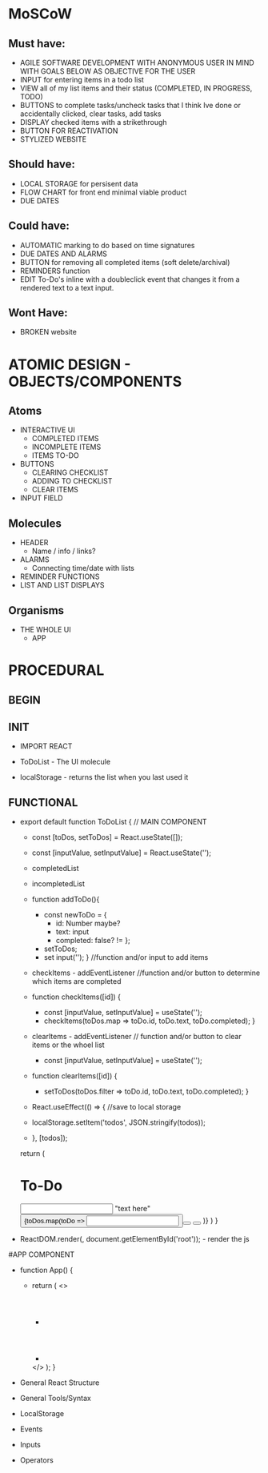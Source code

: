 # MoSCoW
## Must have:
- AGILE SOFTWARE DEVELOPMENT WITH ANONYMOUS USER IN MIND WITH GOALS BELOW AS OBJECTIVE FOR THE USER
- INPUT for entering items in a todo list
- VIEW all of my list items and their status (COMPLETED, IN PROGRESS, TODO)
- BUTTONS to complete tasks/uncheck tasks that I think Ive done or accidentally clicked, clear tasks, add tasks
- DISPLAY checked items with a strikethrough
- BUTTON FOR REACTIVATION
- STYLIZED WEBSITE


## Should have:
- LOCAL STORAGE for persisent data
- FLOW CHART for front end minimal viable product
- DUE DATES

## Could have:
- AUTOMATIC marking to do based on time signatures
- DUE DATES AND ALARMS 
- BUTTON for removing all completed items (soft delete/archival)
- REMINDERS function
- EDIT To-Do's inline with a doubleclick event that changes it from a rendered text to a text input.

## Wont Have: 
- BROKEN website

# ATOMIC DESIGN - OBJECTS/COMPONENTS
## Atoms
- INTERACTIVE UI
    - COMPLETED ITEMS
    - INCOMPLETE ITEMS
    - ITEMS TO-DO
- BUTTONS
    - CLEARING CHECKLIST
    - ADDING TO CHECKLIST
    - CLEAR ITEMS
- INPUT FIELD
## Molecules
- HEADER
    - Name / info / links?
- ALARMS
    - Connecting time/date with lists
- REMINDER FUNCTIONS
- LIST AND LIST DISPLAYS
## Organisms
- THE WHOLE UI 
    - APP

# PROCEDURAL
## BEGIN
## INIT
- IMPORT REACT

- ToDoList - The UI molecule

- localStorage - returns the list when you last used it

## FUNCTIONAL
- export default function ToDoList {                                    // MAIN COMPONENT
    - const [toDos, setToDos] = React.useState([]);
    - const [inputValue, setInputValue] = React.useState('');

    - completedList     

    - incompletedList

    - function addToDo(){
        - const newToDo = {
            - id: Number maybe?
            - text: input
            - completed: false? !=
        };
        - setToDos;
        - set input('');
    }                          //function and/or input to add items

    - checkItems - addEventListener             //function and/or button to determine which items are completed
    - function checkItems([id]) {
        - const [inputValue, setInputValue] = useState('');
        - checkItems(toDos.map => toDo.id, toDo.text, toDo.completed);
    }

    - clearItems - addEventListener              // function and/or button to clear items or the whoel list
        - const [inputValue, setInputValue] = useState('');

    - function clearItems([id]) {
        - setToDos(toDos.filter => toDo.id, toDo.text, toDo.completed);
    }

    - React.useEffect(() => {                       //save to local storage
    - localStorage.setItem('todos', JSON.stringify(todos));
    - }, [todos]);

    return (
        <div>
            <h1>To-Do</h1>
        </div>
        <input> 
            "text here"
            <button onClick=addToDo>
        </input>
        {toDos.map(toDo => 
        <Accordion key ={toDo.id}>
            <input checkbox>
            <button onClick=checkItems></button>
            <button onClick=clearItems></button>
        </Accordion>
        )}
    )
    }


- ReactDOM.render(<TodoList />, document.getElementById('root')); - render the js



#APP COMPONENT 
- function App() {
    - return (
        <>
        - <Header />
        - <ToDoList />
        </>
    );
}


- General React Structure
<!-- https://blog.webdevsimplified.com/2022-07/react-folder-structure/ -->

- General Tools/Syntax
<!-- https://www.freecodecamp.org/news/the-react-cheatsheet/ -->
<!-- https://www.freecodecamp.org/news/build-accordion-menu-in-react-without-external-libraries/ -->
<!-- https://developer.mozilla.org/en-US/docs/Web/JavaScript/Reference/Global_Objects/Date/now -->
<!-- https://developer.mozilla.org/en-US/docs/Web/JavaScript/Reference/Global_Objects/Array -->

- LocalStorage 
<!-- https://blog.logrocket.com/using-localstorage-react-hooks/ -->
<!-- https://www.freecodecamp.org/news/how-to-use-localstorage-with-react-hooks-to-set-and-get-items/ -->

- Events
<!-- https://developer.mozilla.org/en-US/docs/Web/API/Event -->

- Inputs
<!-- https://developer.mozilla.org/en-US/docs/Web/HTML/Element/input -->

- Operators
<!-- https://developer.mozilla.org/en-US/docs/Web/JavaScript/Reference/Operators -->
<!-- https://developer.mozilla.org/en-US/docs/Web/JavaScript/Reference/Operators/Spread_syntax -->